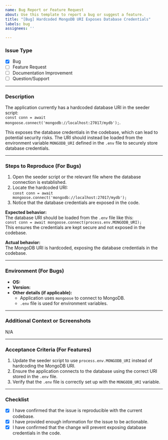 ```yaml
---
name: Bug Report or Feature Request
about: Use this template to report a bug or suggest a feature.
title: "[Bug] Hardcoded MongoDB URI Exposes Database Credentials"
labels: bug
assignees: ''

---
```


### Issue Type
<!-- Please check one of the options using an "x" -->
- [x] Bug
- [ ] Feature Request
- [ ] Documentation Improvement
- [ ] Question/Support

---

### Description
The application currently has a hardcoded database URI in the seeder script:  
`const conn = await mongoose.connect('mongodb://localhost:27017/mydb');`.

This exposes the database credentials in the codebase, which can lead to potential security risks. The URI should instead be loaded from the environment variable `MONGODB_URI` defined in the `.env` file to securely store database credentials.

---

### Steps to Reproduce (For Bugs)
1. Open the seeder script or the relevant file where the database connection is established.
2. Locate the hardcoded URI:  
   `const conn = await mongoose.connect('mongodb://localhost:27017/mydb');`
3. Notice that the database credentials are exposed in the code.

**Expected behavior:**  
The database URI should be loaded from the `.env` file like this:  
`const conn = await mongoose.connect(process.env.MONGODB_URI);`  
This ensures the credentials are kept secure and not exposed in the codebase.

**Actual behavior:**  
The MongoDB URI is hardcoded, exposing the database credentials in the codebase.

---

### Environment (For Bugs)
- **OS:**  
- **Version:**  
- **Other details (if applicable):**  
   - Application uses `mongoose` to connect to MongoDB.
   - `.env` file is used for environment variables.

---

### Additional Context or Screenshots
<!-- Add any other context about the problem or feature here, such as logs or screenshots. -->
N/A

---

### Acceptance Criteria (For Features)
<!-- What needs to be done to consider this feature implemented? -->
1. Update the seeder script to use `process.env.MONGODB_URI` instead of hardcoding the MongoDB URI.
2. Ensure the application connects to the database using the correct URI stored in the `.env` file.
3. Verify that the `.env` file is correctly set up with the `MONGODB_URI` variable.

---

### Checklist
<!-- Mark items as completed using an "x" -->
- [x] I have confirmed that the issue is reproducible with the current codebase.
- [x] I have provided enough information for the issue to be actionable.
- [x] I have confirmed that the change will prevent exposing database credentials in the code.
